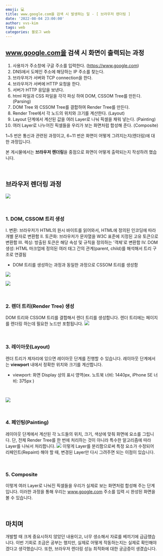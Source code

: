 ```yaml
---
emoji: 💻
title: www.google.com을 검색 시 발생하는 일 - [ 브라우저 렌더링 ]
date: '2022-08-04 23:00:00'
author: vvs-kim
tags: web
categories: 블로그 web
---
```


## www.google.com을 검색 시 화면이 출력되는 과정

1.  사용자가 주소창에 구글 주소를 입력한다. (https://www.google.com)
2.  DNS에서 도메인 주소에 해당하는 IP 주소를 찾는다.
3.  브라우저가 서버와 TCP connection을 한다.
4.  브라우저가 서버에 HTTP 요청을 한다.
5.  서버가 HTTP 응답을 보낸다.
6.  html 파일과 CSS 파일을 각각 파싱 하여 DOM, CSSOM Tree를 만든다. (Parsing)
7.  DOM Tree 와 CSSOM Tree를 결합하여 Render Tree를 만든다.
8.  Render Tree에서 각 노드의 위치와 크기를 계산한다. (Layout)
9.  Layout 단계에서 계산된 값을 여러 Layer로 나눠 픽셀을 채워 넣는다. (Painting)
10. 여러 Layer로 나누어진 픽셀들을 우리가 보는 화면처럼 합성해 준다. (Composite)

1~5 번은 통신과 관련된 과정이고,
6~11 번은 화면이 어떻게 그려지는지(렌더링)에 대한 과정입니다.

본 게시물에서는 **브라우저 렌더링**을 중점으로 화면이 어떻게 출력되는지 작성하려 했습니다.

​

## 브라우저 렌더링 과정

![](https://velog.velcdn.com/images/kws60000/post/ffc7bffb-315f-4140-8075-2f5087ca7ae4/image.png)

​

### 1. DOM, CSSOM 트리 생성

Ⅰ. 변환: 브라우저가 HTML의 원시 바이트를 읽어와서, HTML에 정의된 인코딩에 따라 개별 문자로 변환함
Ⅱ. 토큰화: 브라우저가 문자열을 W3C 표준에 지정된 고유 토큰으로 변환함
Ⅲ. 렉싱: 방출된 토큰은 해당 속성 및 규칙을 정의하는 '객체'로 변환함
Ⅳ. DOM 생성: HTML 마크업에 정의된 여러 태그 간의 관계(parent, child)를 해석해서 트리 구조로 연결됨

- DOM 트리를 생성하는 과정과 동일한 과정으로 CSSOM 트리를 생성함

![](https://velog.velcdn.com/images/kws60000/post/786d859b-fc2e-4843-aa06-b592594654a1/image.png)

![](https://velog.velcdn.com/images/kws60000/post/781a2f4d-e28d-42f7-9f65-f1ef6990be7d/image.png)

​

### 2. 렌더 트리(Render Tree) 생성

DOM 트리와 CSSOM 트리를 결합해서 렌더 트리를 생성합니다.
렌더 트리에는 페이지를 렌더링 하는데 필요한 노드만 포함됩니다.
![](https://velog.velcdn.com/images/kws60000/post/fc056cc1-d751-497d-9d89-59fcf55fe7ea/image.png)

​

### 3. 레이아웃(Layout)

렌더 트리가 제자리에 있으면 레이아웃 단계를 진행할 수 있습니다.
레이아웃 단계에서는 **viewport** 내에서 정확한 위치와 크기를 계산합니다.

- viewport: 화면 Display 상의 표시 영역(ex. 노트북 너비: 1440px, iPhone SE 너비: 375px )

​

![](https://velog.velcdn.com/images/kws60000/post/f0d2989a-d915-4005-8d86-17610b37f2e6/image.png)

​

### 4. 페인팅(Painting)

레이아웃 단계에서 계산된 각 노드들의 위치, 크기, 색상에 맞춰 화면에 요소를 그립니다.
단, 전체 Render Tree를 한 번에 처리하는 것이 아니라
특수한 알고리즘에 따라 Layer를 나눠서 처리합니다.
![](https://velog.velcdn.com/images/kws60000/post/8359a7d2-1d96-4380-90ff-908268eb20be/image.avif)
이렇게 Layer를 분리함으로써 특정 요소가 수정되어 리페인트(Repaint) 해야 할 때,
변경된 Layer만 다시 그려주면 되는 이점이 있습니다.

​

### 5. Composite

이렇게 여러 Layer로 나눠진 픽셀들을 우리가 실제로 보는 화면처럼 합성해 주는 단계입니다.
이러한 과정을 통해 우리는 www.google.com 주소를 입력 시 완성된 화면을 볼 수 있습니다.

​

## 마치며

개발할 때 크게 중요시하지 않았던 내용이고, 너무 생소해서 자료를 베끼기에 급급했습니다.
이번 기회로 조금은 공부는 했지만, 실제로 어떻게 작동하는지는 실제로 확인해야겠다고 생각했습니다.
또한, 브라우저 렌더링 성능 최적화에 대한 궁금증이 생겼습니다.

```toc

```
